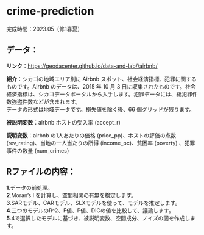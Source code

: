 # crime-prediction

完成時間：2023.05（修1春夏）

## データ：
**リンク**：https://geodacenter.github.io/data-and-lab//airbnb/

**紹介**：シカゴの地域エリア別に Airbnb スポット、社会経済指標、犯罪に関するものです。Airbnb のデータは、2015 年 10 月 3 日に収集されたものです。社会経済指標は、シカゴデータポータルから入手します。犯罪データには、総犯罪件数強盗件数などが含まれます。  
データの形式は地域データです。損失値を除く後、66 個グリッドが残ります。

**被説明変数**：airbnb ホストの受入率 (accept_r)

**説明変数**：airbnb の1人あたりの価格 (price_pp)、ホストの評価の点数 (rev_rating)、当地の一人当たりの所得 (income_pc)、貧困率 (poverty) 、犯罪事件の数量 (num_crimes）

## Rファイルの内容：  
**1**.データの前処理。  
**2**.Moran’s I を計算し、空間相関の有無を検定します。  
**3**.SARモデル、CARモデル、SLXモデルを使って、モデルを推定します。  
**4**.三つのモデルのR^2、F値、P値、DICの値を比較して、議論します。  
**5**.4で選択したモデルに基づき、被説明変数、空間成分、ノイズの図を作成します。

